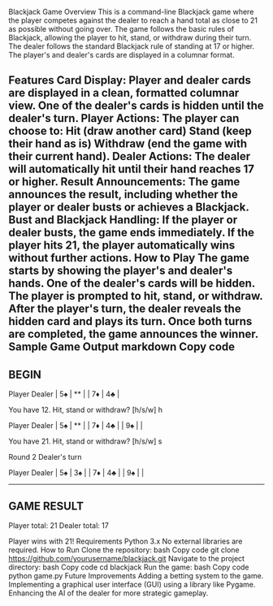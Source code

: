 Blackjack Game
Overview
This is a command-line Blackjack game where the player competes against the dealer to reach a hand total as close to 21 as possible without going over. The game follows the basic rules of Blackjack, allowing the player to hit, stand, or withdraw during their turn. The dealer follows the standard Blackjack rule of standing at 17 or higher. The player's and dealer's cards are displayed in a columnar format.

Features
Card Display: Player and dealer cards are displayed in a clean, formatted columnar view. One of the dealer's cards is hidden until the dealer's turn.
Player Actions: The player can choose to:
Hit (draw another card)
Stand (keep their hand as is)
Withdraw (end the game with their current hand).
Dealer Actions: The dealer will automatically hit until their hand reaches 17 or higher.
Result Announcements: The game announces the result, including whether the player or dealer busts or achieves a Blackjack.
Bust and Blackjack Handling: If the player or dealer busts, the game ends immediately. If the player hits 21, the player automatically wins without further actions.
How to Play
The game starts by showing the player's and dealer's hands. One of the dealer's cards will be hidden.
The player is prompted to hit, stand, or withdraw. After the player's turn, the dealer reveals the hidden card and plays its turn.
Once both turns are completed, the game announces the winner.
Sample Game Output
markdown
Copy code
-----------
BEGIN
-----------

Player  Dealer
| 5♠  | **  |
| 7♦  | 4♣  |

You have 12. Hit, stand or withdraw? [h/s/w] h

Player  Dealer
| 5♠  | **  |
| 7♦  | 4♣  |
| 9♠  |     |

You have 21. Hit, stand or withdraw? [h/s/w] s

Round 2 Dealer's turn

Player  Dealer
| 5♠  | 3♠  |
| 7♦  | 4♣  |
| 9♠  |     |

-----------
GAME RESULT
-----------
Player total: 21
Dealer total: 17

Player wins with 21!
Requirements
Python 3.x
No external libraries are required.
How to Run
Clone the repository:
bash
Copy code
git clone https://github.com/yourusername/blackjack.git
Navigate to the project directory:
bash
Copy code
cd blackjack
Run the game:
bash
Copy code
python game.py
Future Improvements
Adding a betting system to the game.
Implementing a graphical user interface (GUI) using a library like Pygame.
Enhancing the AI of the dealer for more strategic gameplay.
